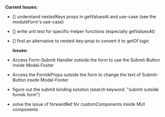 **Current Issues:**

- [] understand nestedKeys props in getValuesAt and use-case (see the moduleForm's use-case)
- [] write unit test for specific-helper functions (especially getValuesAt)
- [] find an alternative to nested-key-prop to convert it to getOf logic

  **Issues:**

- Access Form-Submit Handler outside the form to use the Submit-Button inside Modal-Footer
- Access the FormikProps outside the form to change the text of Submit-Button inside Modal-Footer
- figure out the submit binding solution (search keyword: "submit outside formik form")
- solve the issue of forwardRef for customComponents inside MUI components
